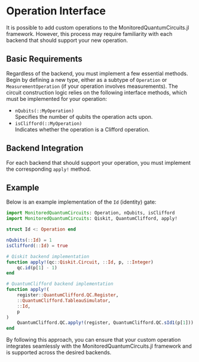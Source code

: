 # Operation Interface

It is possible to add custom operations to the MonitoredQuantumCircuits.jl framework. However, this process may require familiarity with each backend that should support your new operation.

## Basic Requirements

Regardless of the backend, you must implement a few essential methods. Begin by defining a new type, either as a subtype of `Operation` or `MeasurementOperation` (if your operation involves measurements). The circuit construction logic relies on the following interface methods, which must be implemented for your operation:

- `nQubits(::MyOperation)`  
  Specifies the number of qubits the operation acts upon.
- `isClifford(::MyOperation)`  
  Indicates whether the operation is a Clifford operation.

## Backend Integration

For each backend that should support your operation, you must implement the corresponding `apply!` method.

## Example

Below is an example implementation of the `Id` (identity) gate:

```julia
import MonitoredQuantumCircuits: Operation, nQubits, isClifford
import MonitoredQuantumCircuits: Qiskit, QuantumClifford, apply!

struct Id <: Operation end

nQubits(::Id) = 1
isClifford(::Id) = true

# Qiskit backend implementation
function apply!(qc::Qiskit.Circuit, ::Id, p, ::Integer)
    qc.id(p[1] - 1)
end

# QuantumClifford backend implementation
function apply!(
    register::QuantumClifford.QC.Register,
    ::QuantumClifford.TableauSimulator,
    ::Id,
    p
)
    QuantumClifford.QC.apply!(register, QuantumClifford.QC.sId1(p[1]))
end
```

By following this approach, you can ensure that your custom operation integrates seamlessly with the MonitoredQuantumCircuits.jl framework and is supported across the desired backends.